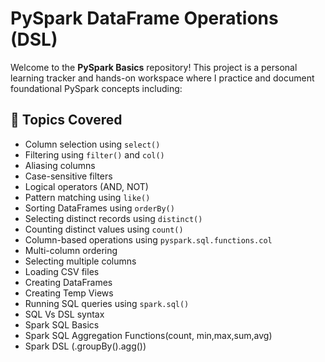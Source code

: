 # PySpark DataFrame Operations (DSL)
Welcome to the **PySpark Basics** repository! This project is a personal learning tracker and hands-on workspace where I practice and document foundational PySpark concepts including:

## 📌 Topics Covered
- Column selection using `select()`
- Filtering using `filter()` and `col()`
- Aliasing columns
- Case-sensitive filters
- Logical operators (AND, NOT)
- Pattern matching using `like()`
- Sorting DataFrames using `orderBy()`
- Selecting distinct records using `distinct()`
- Counting distinct values using `count()`
- Column-based operations using `pyspark.sql.functions.col`
- Multi-column ordering 
- Selecting multiple columns
- Loading CSV files
- Creating DataFrames
- Creating Temp Views
- Running SQL queries using `spark.sql()`
- SQL Vs DSL syntax
- Spark SQL Basics
- Spark SQL Aggregation Functions(count, min,max,sum,avg)
- Spark DSL (.groupBy().agg())
